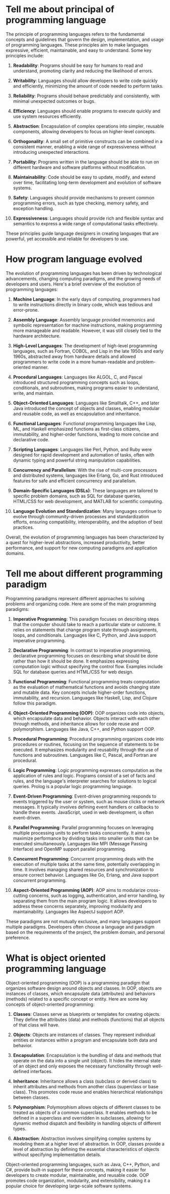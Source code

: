 
# Tell me about principal of programming language

The principle of programming languages refers to the fundamental concepts and guidelines that govern the design, implementation, and usage of programming languages. These principles aim to make languages expressive, efficient, maintainable, and easy to understand. Some key principles include:

1. **Readability**: Programs should be easy for humans to read and understand, promoting clarity and reducing the likelihood of errors.

2. **Writability**: Languages should allow developers to write code quickly and efficiently, minimizing the amount of code needed to perform tasks.

3. **Reliability**: Programs should behave predictably and consistently, with minimal unexpected outcomes or bugs.

4. **Efficiency**: Languages should enable programs to execute quickly and use system resources efficiently.

5. **Abstraction**: Encapsulation of complex operations into simpler, reusable components, allowing developers to focus on higher-level concepts.

6. **Orthogonality**: A small set of primitive constructs can be combined in a consistent manner, enabling a wide range of expressiveness without introducing unexpected interactions.

7. **Portability**: Programs written in the language should be able to run on different hardware and software platforms without modification.

8. **Maintainability**: Code should be easy to update, modify, and extend over time, facilitating long-term development and evolution of software systems.

9. **Safety**: Languages should provide mechanisms to prevent common programming errors, such as type checking, memory safety, and exception handling.

10. **Expressiveness**: Languages should provide rich and flexible syntax and semantics to express a wide range of computational tasks effectively.

These principles guide language designers in creating languages that are powerful, yet accessible and reliable for developers to use.




# How program language evolved

The evolution of programming languages has been driven by technological advancements, changing computing paradigms, and the growing needs of developers and users. Here's a brief overview of the evolution of programming languages:

1. **Machine Language**: In the early days of computing, programmers had to write instructions directly in binary code, which was tedious and error-prone.

2. **Assembly Language**: Assembly language provided mnemonics and symbolic representation for machine instructions, making programming more manageable and readable. However, it was still closely tied to the hardware architecture.

3. **High-Level Languages**: The development of high-level programming languages, such as Fortran, COBOL, and Lisp in the late 1950s and early 1960s, abstracted away from hardware details and allowed programmers to write code in a more human-readable and problem-oriented manner.

4. **Procedural Languages**: Languages like ALGOL, C, and Pascal introduced structured programming concepts such as loops, conditionals, and subroutines, making programs easier to understand, write, and maintain.

5. **Object-Oriented Languages**: Languages like Smalltalk, C++, and later Java introduced the concept of objects and classes, enabling modular and reusable code, as well as encapsulation and inheritance.

6. **Functional Languages**: Functional programming languages like Lisp, ML, and Haskell emphasized functions as first-class citizens, immutability, and higher-order functions, leading to more concise and declarative code.

7. **Scripting Languages**: Languages like Perl, Python, and Ruby were designed for rapid development and automation of tasks, often with dynamic typing and powerful string manipulation capabilities.

8. **Concurrency and Parallelism**: With the rise of multi-core processors and distributed systems, languages like Erlang, Go, and Rust introduced features for safe and efficient concurrency and parallelism.

9. **Domain-Specific Languages (DSLs)**: These languages are tailored to specific problem domains, such as SQL for database queries, HTML/CSS for web development, and MATLAB for scientific computing.

10. **Language Evolution and Standardization**: Many languages continue to evolve through community-driven processes and standardization efforts, ensuring compatibility, interoperability, and the adoption of best practices.

Overall, the evolution of programming languages has been characterized by a quest for higher-level abstractions, increased productivity, better performance, and support for new computing paradigms and application domains.



# Tell me about different programming paradigm

Programming paradigms represent different approaches to solving problems and organizing code. Here are some of the main programming paradigms:

1. **Imperative Programming**: This paradigm focuses on describing steps that the computer should take to reach a particular state or outcome. It relies on statements that change program state through assignments, loops, and conditionals. Languages like C, Python, and Java support imperative programming.

2. **Declarative Programming**: In contrast to imperative programming, declarative programming focuses on describing what should be done rather than how it should be done. It emphasizes expressing computation logic without specifying the control flow. Examples include SQL for database queries and HTML/CSS for web design.

3. **Functional Programming**: Functional programming treats computation as the evaluation of mathematical functions and avoids changing state and mutable data. Key concepts include higher-order functions, immutability, and recursion. Languages like Haskell, Lisp, and Clojure follow this paradigm.

4. **Object-Oriented Programming (OOP)**: OOP organizes code into objects, which encapsulate data and behavior. Objects interact with each other through methods, and inheritance allows for code reuse and polymorphism. Languages like Java, C++, and Python support OOP.

5. **Procedural Programming**: Procedural programming organizes code into procedures or routines, focusing on the sequence of statements to be executed. It emphasizes modularity and reusability through the use of functions and subroutines. Languages like C, Pascal, and Fortran are procedural.

6. **Logic Programming**: Logic programming expresses computation as the application of rules and logic. Programs consist of a set of facts and rules, and the language's interpreter searches for solutions to logical queries. Prolog is a popular logic programming language.

7. **Event-Driven Programming**: Event-driven programming responds to events triggered by the user or system, such as mouse clicks or network messages. It typically involves defining event handlers or callbacks to handle these events. JavaScript, used in web development, is often event-driven.

8. **Parallel Programming**: Parallel programming focuses on leveraging multiple processing units to perform tasks concurrently. It aims to maximize performance by dividing tasks into smaller units that can be executed simultaneously. Languages like MPI (Message Passing Interface) and OpenMP support parallel programming.

9. **Concurrent Programming**: Concurrent programming deals with the execution of multiple tasks at the same time, potentially overlapping in time. It involves managing shared resources and synchronization to ensure correct behavior. Languages like Go, Erlang, and Java support concurrent programming.

10. **Aspect-Oriented Programming (AOP)**: AOP aims to modularize cross-cutting concerns, such as logging, authentication, and error handling, by separating them from the main program logic. It allows developers to address these concerns separately, improving modularity and maintainability. Languages like AspectJ support AOP.

These paradigms are not mutually exclusive, and many languages support multiple paradigms. Developers often choose a language and paradigm based on the requirements of the project, the problem domain, and personal preference.


# What is object oriented programming language 

Object-oriented programming (OOP) is a programming paradigm that organizes software design around objects and classes. In OOP, objects are instances of classes, which encapsulate data (attributes) and behaviors (methods) related to a specific concept or entity. Here are some key concepts of object-oriented programming:

1. **Classes**: Classes serve as blueprints or templates for creating objects. They define the attributes (data) and methods (functions) that all objects of that class will have.

2. **Objects**: Objects are instances of classes. They represent individual entities or instances within a program and encapsulate both data and behavior.

3. **Encapsulation**: Encapsulation is the bundling of data and methods that operate on the data into a single unit (object). It hides the internal state of an object and only exposes the necessary functionality through well-defined interfaces.

4. **Inheritance**: Inheritance allows a class (subclass or derived class) to inherit attributes and methods from another class (superclass or base class). This promotes code reuse and enables hierarchical relationships between classes.

5. **Polymorphism**: Polymorphism allows objects of different classes to be treated as objects of a common superclass. It enables methods to be defined in a superclass and overridden in subclasses, allowing for dynamic method dispatch and flexibility in handling objects of different types.

6. **Abstraction**: Abstraction involves simplifying complex systems by modeling them at a higher level of abstraction. In OOP, classes provide a level of abstraction by defining the essential characteristics of objects without specifying implementation details.

Object-oriented programming languages, such as Java, C++, Python, and C#, provide built-in support for these concepts, making it easier for developers to create modular, maintainable, and reusable code. OOP promotes code organization, modularity, and extensibility, making it a popular choice for developing large-scale software systems.